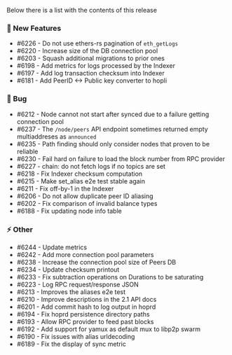 Below there is a list with the contents of this release

### 🚀 New Features

- #6226 - Do not use ethers-rs pagination of `eth_getLogs`
- #6220 - Increase size of the DB connection pool
- #6203 - Squash additional migrations to prior ones
- #6198 - Add metrics for logs processed by the Indexer
- #6197 - Add log transaction checksum into Indexer
- #6181 - Add PeerID <-> Public key converter to hopli

### 🐛 Bug

- #6212 - Node cannot not start after synced due to a failure getting connection pool
- #6237 - The `/node/peers` API endpoint sometimes returned empty multiaddreses as `announced`
- #6235 - Path finding should only consider nodes that proven to be reliable
- #6230 - Fail hard on failure to load the block number from RPC provider
- #6227 - chain: do not fetch logs if no topics are set
- #6218 - Fix Indexer checksum computation
- #6215 - Make set_alias e2e test stable again
- #6211 - Fix off-by-1 in the Indexer
- #6206 - Do not allow duplicate peer ID aliasing
- #6202 - Fix comparison of invalid balance types
- #6188 - Fix updating node info table

### ⚡ Other

- #6244 - Update metrics
- #6242 - Add more connection pool parameters
- #6238 - Increase the connection pool size of Peers DB
- #6234 - Update checksum printout
- #6233 - Fix subtraction operations on Durations to be saturating
- #6223 - Log RPC request/response JSON
- #6213 - Improves the aliases e2e test
- #6210 - Improve descriptions in the 2.1 API docs
- #6201 - Add commit hash to log output in hoprd
- #6194 - Fix hoprd persistence directory paths
- #6193 - Allow RPC provider to feed past blocks
- #6192 - Add support for yamux as default mux to libp2p swarm
- #6190 - Fix issues with alias urldecoding
- #6189 - Fix the display of sync metric
